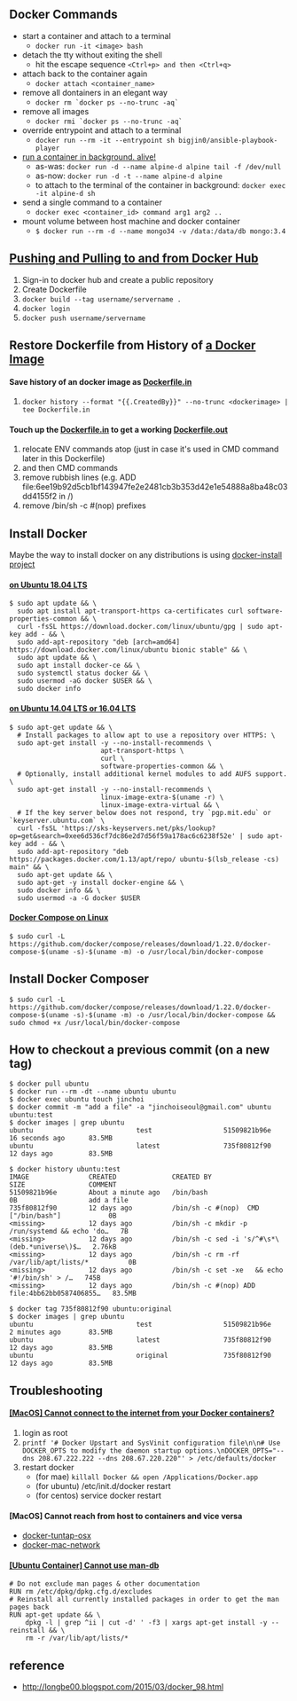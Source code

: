 ## Docker Commands

- start a container and attach to a terminal
  - `docker run -it <image> bash`
- detach the tty without exiting the shell
  - hit the escape sequence `<Ctrl+p> and then <Ctrl+q>`
- attach back to the container again
  - `docker attach <container_name>`
- remove all dontainers in an elegant way
  - ``` docker rm `docker ps --no-trunc -aq` ```
- remove all images
  - ``` docker rmi `docker ps --no-trunc -aq` ```
- override entrypoint and attach to a terminal
  - ``` docker run --rm -it --entrypoint sh bigjin0/ansible-playbook-player ```
- [run a container in background. alive!](https://stackoverflow.com/a/30209974)
  - as-was: `docker run -d --name alpine-d alpine tail -f /dev/null`
  - as-now: `docker run -d -t --name alpine-d alpine`
  - to attach to the terminal of the container in background:
    `docker exec -it alpine-d sh`
- send a single command to a container
  - `docker exec <container_id> command arg1 arg2 ..`
- mount volume between host machine and docker container
  - `$ docker run --rm -d --name mongo34 -v /data:/data/db mongo:3.4`


## [Pushing and Pulling to and from Docker Hub](https://ropenscilabs.github.io/r-docker-tutorial/04-Dockerhub.html)

1. Sign-in to docker hub and create a public repository
1. Create Dockerfile
1. `docker build --tag username/servername .`
1. `docker login`
1. `docker push username/servername`


## Restore Dockerfile from History of [a Docker Image](https://hub.docker.com/r/bigjin0/ansible-control-machine/)

#### Save history of an docker image as [Dockerfile.in](./Dockerfile.in)

1. `docker history --format "{{.CreatedBy}}" --no-trunc <dockerimage> | tee Dockerfile.in`

#### Touch up the [Dockerfile.in](./Dockerfile.in) to get a working [Dockerfile.out](./Dockerfile.out)

1. relocate ENV commands atop (just in case it's used in CMD command later in this Dockerfile)
1. and then CMD commands
1. remove rubbish lines (e.g. ADD file:6ee19b92d5cb1bf143947fe2e2481cb3b353d42e1e54888a8ba48c03dd4155f2 in /)
1. remove /bin/sh -c #(nop) prefixes


## Install Docker

Maybe the way to install docker on any distributions is using [docker-install project](https://github.com/docker/docker-install)

#### [on Ubuntu 18.04 LTS](https://www.digitalocean.com/community/tutorials/how-to-install-and-use-docker-on-ubuntu-18-04)

```
$ sudo apt update && \
  sudo apt install apt-transport-https ca-certificates curl software-properties-common && \
  curl -fsSL https://download.docker.com/linux/ubuntu/gpg | sudo apt-key add - && \
  sudo add-apt-repository "deb [arch=amd64] https://download.docker.com/linux/ubuntu bionic stable" && \
  sudo apt update && \
  sudo apt install docker-ce && \
  sudo systemctl status docker && \
  sudo usermod -aG docker $USER && \
  sudo docker info
```

#### [on Ubuntu 14.04 LTS or 16.04 LTS](https://docs.docker.com/cs-engine/1.12/)

```
$ sudo apt-get update && \
  # Install packages to allow apt to use a repository over HTTPS: \
  sudo apt-get install -y --no-install-recommends \
                       apt-transport-https \
                       curl \
                       software-properties-common && \
  # Optionally, install additional kernel modules to add AUFS support. \
  sudo apt-get install -y --no-install-recommends \
                       linux-image-extra-$(uname -r) \
                       linux-image-extra-virtual && \
  # If the key server below does not respond, try `pgp.mit.edu` or `keyserver.ubuntu.com` \
  curl -fsSL 'https://sks-keyservers.net/pks/lookup?op=get&search=0xee6d536cf7dc86e2d7d56f59a178ac6c6238f52e' | sudo apt-key add - && \
  sudo add-apt-repository "deb https://packages.docker.com/1.13/apt/repo/ ubuntu-$(lsb_release -cs) main" && \
  sudo apt-get update && \
  sudo apt-get -y install docker-engine && \
  sudo docker info && \
  sudo usermod -a -G docker $USER
```

#### [Docker Compose on Linux](https://docs.docker.com/compose/install/#install-compose)
```
$ sudo curl -L https://github.com/docker/compose/releases/download/1.22.0/docker-compose-$(uname -s)-$(uname -m) -o /usr/local/bin/docker-compose
```


## Install Docker Composer

```
$ sudo curl -L https://github.com/docker/compose/releases/download/1.22.0/docker-compose-$(uname -s)-$(uname -m) -o /usr/local/bin/docker-compose && sudo chmod +x /usr/local/bin/docker-compose
```


## How to checkout a previous commit (on a new tag)

```
$ docker pull ubuntu
$ docker run --rm -dt --name ubuntu ubuntu
$ docker exec ubuntu touch jinchoi
$ docker commit -m "add a file" -a "jinchoiseoul@gmail.com" ubuntu ubuntu:test
$ docker images | grep ubuntu
ubuntu                          test                  51509821b96e        16 seconds ago      83.5MB
ubuntu                          latest                735f80812f90        12 days ago         83.5MB
```
```
$ docker history ubuntu:test
IMAGE               CREATED              CREATED BY                                      SIZE                COMMENT
51509821b96e        About a minute ago   /bin/bash                                       0B                  add a file
735f80812f90        12 days ago          /bin/sh -c #(nop)  CMD ["/bin/bash"]            0B                  
<missing>           12 days ago          /bin/sh -c mkdir -p /run/systemd && echo 'do…   7B                  
<missing>           12 days ago          /bin/sh -c sed -i 's/^#\s*\(deb.*universe\)$…   2.76kB              
<missing>           12 days ago          /bin/sh -c rm -rf /var/lib/apt/lists/*          0B                  
<missing>           12 days ago          /bin/sh -c set -xe   && echo '#!/bin/sh' > /…   745B                
<missing>           12 days ago          /bin/sh -c #(nop) ADD file:4bb62bb0587406855…   83.5MB 
```
```
$ docker tag 735f80812f90 ubuntu:original
$ docker images | grep ubuntu
ubuntu                          test                  51509821b96e        2 minutes ago       83.5MB
ubuntu                          latest                735f80812f90        12 days ago         83.5MB
ubuntu                          original              735f80812f90        12 days ago         83.5MB
```


## Troubleshooting

#### [[MacOS] Cannot connect to the internet from your Docker containers?](https://odino.org/cannot-connect-to-the-internet-from-your-docker-containers)

1. login as root
1. `printf '# Docker Upstart and SysVinit configuration file\n\n# Use DOCKER_OPTS to modify the daemon startup options.\nDOCKER_OPTS="--dns 208.67.222.222 --dns 208.67.220.220"' > /etc/defaults/docker`
1. restart docker
   - (for mae) `killall Docker && open /Applications/Docker.app`
   - (for ubuntu) /etc/init.d/docker restart
   - (for centos) service docker restart

#### [MacOS] Cannot reach from host to containers and vice versa
- [docker-tuntap-osx](https://github.com/AlmirKadric-Published/docker-tuntap-osx)
- [docker-mac-network](https://github.com/wojas/docker-mac-network)

#### [[Ubuntu Container] Cannot use man-db](https://github.com/tianon/docker-brew-ubuntu-core/issues/122)
  ```
  # Do not exclude man pages & other documentation
  RUN rm /etc/dpkg/dpkg.cfg.d/excludes
  # Reinstall all currently installed packages in order to get the man pages back
  RUN apt-get update && \
      dpkg -l | grep ^ii | cut -d' ' -f3 | xargs apt-get install -y --reinstall && \
      rm -r /var/lib/apt/lists/*
  ```

## reference

- http://longbe00.blogspot.com/2015/03/docker_98.html
